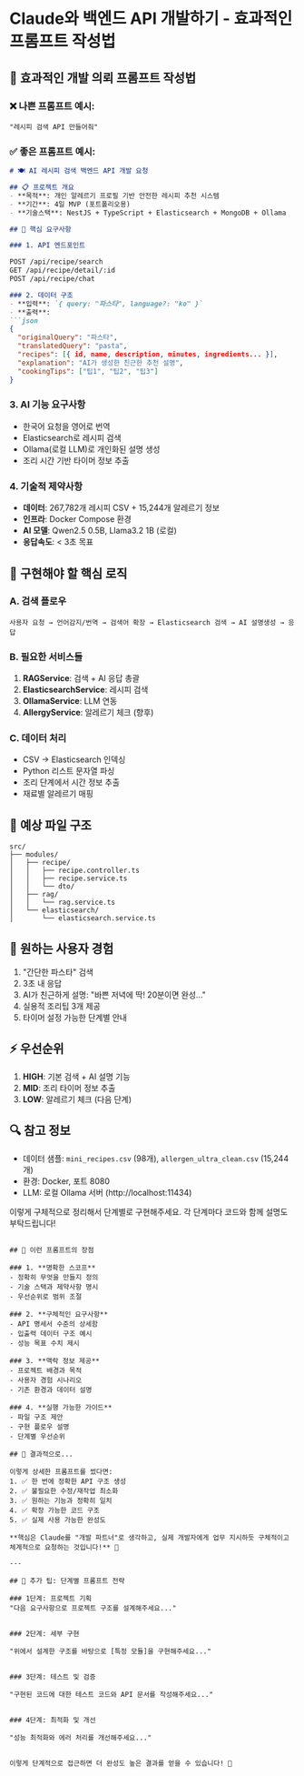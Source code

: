 # Claude와 백엔드 API 개발하기 - 효과적인 프롬프트 작성법

## 🎯 효과적인 개발 의뢰 프롬프트 작성법

### ❌ 나쁜 프롬프트 예시:
```
"레시피 검색 API 만들어줘"
```

### ✅ 좋은 프롬프트 예시:

```markdown
# 🍽️ AI 레시피 검색 백엔드 API 개발 요청

## 📋 프로젝트 개요
- **목적**: 개인 알레르기 프로필 기반 안전한 레시피 추천 시스템
- **기간**: 4일 MVP (포트폴리오용)
- **기술스택**: NestJS + TypeScript + Elasticsearch + MongoDB + Ollama

## 🎯 핵심 요구사항

### 1. API 엔드포인트

POST /api/recipe/search
GET /api/recipe/detail/:id  
POST /api/recipe/chat

### 2. 데이터 구조
- **입력**: `{ query: "파스타", language?: "ko" }`
- **출력**: 
```json
{
  "originalQuery": "파스타",
  "translatedQuery": "pasta", 
  "recipes": [{ id, name, description, minutes, ingredients... }],
  "explanation": "AI가 생성한 친근한 추천 설명",
  "cookingTips": ["팁1", "팁2", "팁3"]
}
```

### 3. AI 기능 요구사항
- 한국어 요청을 영어로 번역
- Elasticsearch로 레시피 검색
- Ollama(로컬 LLM)로 개인화된 설명 생성
- 조리 시간 기반 타이머 정보 추출

### 4. 기술적 제약사항
- **데이터**: 267,782개 레시피 CSV + 15,244개 알레르기 정보
- **인프라**: Docker Compose 환경
- **AI 모델**: Qwen2.5 0.5B, Llama3.2 1B (로컬)
- **응답속도**: < 3초 목표

## 🔧 구현해야 할 핵심 로직

### A. 검색 플로우
```
사용자 요청 → 언어감지/번역 → 검색어 확장 → Elasticsearch 검색 → AI 설명생성 → 응답
```

### B. 필요한 서비스들
1. **RAGService**: 검색 + AI 응답 총괄
2. **ElasticsearchService**: 레시피 검색
3. **OllamaService**: LLM 연동
4. **AllergyService**: 알레르기 체크 (향후)

### C. 데이터 처리
- CSV → Elasticsearch 인덱싱
- Python 리스트 문자열 파싱
- 조리 단계에서 시간 정보 추출
- 재료별 알레르기 매핑

## 📁 예상 파일 구조
```
src/
├── modules/
│   ├── recipe/
│   │   ├── recipe.controller.ts
│   │   ├── recipe.service.ts  
│   │   └── dto/
│   ├── rag/
│   │   └── rag.service.ts
│   └── elasticsearch/
│       └── elasticsearch.service.ts
```

## 🎨 원하는 사용자 경험
1. "간단한 파스타" 검색
2. 3초 내 응답
3. AI가 친근하게 설명: "바쁜 저녁에 딱! 20분이면 완성..."
4. 실용적 조리팁 3개 제공
5. 타이머 설정 가능한 단계별 안내

## ⚡ 우선순위
1. **HIGH**: 기본 검색 + AI 설명 기능
2. **MID**: 조리 타이머 정보 추출
3. **LOW**: 알레르기 체크 (다음 단계)

## 🔍 참고 정보
- 데이터 샘플: `mini_recipes.csv` (98개), `allergen_ultra_clean.csv` (15,244개)
- 환경: Docker, 포트 8080
- LLM: 로컬 Ollama 서버 (http://localhost:11434)

이렇게 구체적으로 정리해서 단계별로 구현해주세요. 각 단계마다 코드와 함께 설명도 부탁드립니다!
```

## 🚀 이런 프롬프트의 장점

### 1. **명확한 스코프**
- 정확히 무엇을 만들지 정의
- 기술 스택과 제약사항 명시
- 우선순위로 범위 조절

### 2. **구체적인 요구사항**
- API 명세서 수준의 상세함
- 입출력 데이터 구조 예시
- 성능 목표 수치 제시

### 3. **맥락 정보 제공**
- 프로젝트 배경과 목적
- 사용자 경험 시나리오
- 기존 환경과 데이터 설명

### 4. **실행 가능한 가이드**
- 파일 구조 제안
- 구현 플로우 설명
- 단계별 우선순위

## 🎯 결과적으로...

이렇게 상세한 프롬프트를 썼다면:
1. ✅ 한 번에 정확한 API 구조 생성
2. ✅ 불필요한 수정/재작업 최소화  
3. ✅ 원하는 기능과 정확히 일치
4. ✅ 확장 가능한 코드 구조
5. ✅ 실제 사용 가능한 완성도

**핵심은 Claude를 "개발 파트너"로 생각하고, 실제 개발자에게 업무 지시하듯 구체적이고 체계적으로 요청하는 것입니다!** 🚀

---

## 📝 추가 팁: 단계별 프롬프트 전략

### 1단계: 프로젝트 기획
"다음 요구사항으로 프로젝트 구조를 설계해주세요..."


### 2단계: 세부 구현

"위에서 설계한 구조를 바탕으로 [특정 모듈]을 구현해주세요..."


### 3단계: 테스트 및 검증

"구현된 코드에 대한 테스트 코드와 API 문서를 작성해주세요..."


### 4단계: 최적화 및 개선

"성능 최적화와 에러 처리를 개선해주세요..."


이렇게 단계적으로 접근하면 더 완성도 높은 결과를 얻을 수 있습니다! 🎯
